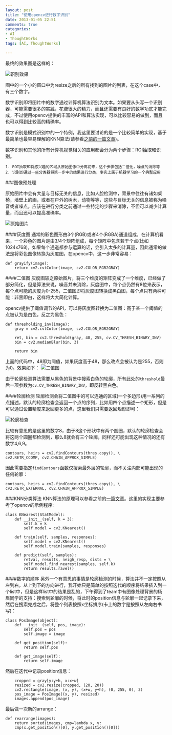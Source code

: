```yaml
---
layout: post
title: "使用opencv进行数字识别"
date: 2013-01-05 22:51
comments: true
categories: 
- AI
- ThoughtWorks
tags: [AI, ThoughtWorks]

---
```


最终的效果图是这样的：

![识别效果](http://abruzzi.github.com/images/2013/01/result.resized.png)

图中的一个小的窗口中为resize之后的所有找到的图片的列表，在这个case中，有三个数字。

数字识别即将图片中的数字通过计算机算法识别为文本。如果要从头写一个识别器，可能需要很多的实践，花费很大的精力，而且还需要有良好的数学功底才能完成，不过使用opencv提供的丰富的API和算法实现，可以比较容易的做到，而且也可以得到比较高的精确率。

数字识别是模式识别中的一个特例，我这里要讨论的是一个比较简单的实现，基于最简单也最容易理解的KNN算法(请参看[之前的一篇文章](http://icodeit.org/blog/2013/01/k-nearest-neighbour/))。

数字识别和其他的所有计算机视觉相关的应用都会分为两个步骤：ROI抽取和识别。
	
	1. ROI抽取即将感兴趣的区域从原始图像中分离初来，这个步骤包括二值化，噪点的消除等
	2. 识别即通过一些分类器将第一步中的结果进行分类，事实上属于机器学习的一个典型应用

###图像预处理

原始图片中会有大量与目标无关的信息，比如人脸检测中，背景中往往有诸如桌椅，墙壁上的画，或者在户外的树木，动物等等，这些与目标无关的信息被称为噪音或者噪点，应该在进行分类之前通过一些特定的步骤来消除，不但可以减少计算量，而且还可以提高准确率。

![原始图片](http://abruzzi.github.com/images/2013/01/865.origin.png)

####灰度图
通常的彩色图形由3个(RGB)或者4个(RGBA)通道组成，在计算机看来，一个彩色的图片是由3/4个矩阵组成，每个矩阵中包含若干个点(比如1024x768)，如果每个通道都参与运算的话，会引入太多的计算量，因此通常的做法是将彩色图像转换为灰度图，在opencv中，这一步非常容易：

```
def grayify(image):
    return cv2.cvtColor(image, cv2.COLOR_BGR2GRAY)

```

####二值图
灰度图较之原始图片，将三个维度的矩阵变成了一个维度，已经做了部分简化，但是算法来说，噪音并未消除，灰度图中，每个点仍然有8位来表示，每个点可能的灰度为0-255，二值图即将灰度图转换成黑白图，每个点只有两种可能：非黑即白，这样将大大简化计算。

opencv提供了阈值调节的API，可以将灰度图转换为二值图：高于某一个阈值的点被认为是白色，反之为黑色：

```
def thresholding_inv(image):
    gray = cv2.cvtColor(image, cv2.COLOR_BGR2GRAY)

    ret, bin = cv2.threshold(gray, 48, 255, cv.CV_THRESH_BINARY_INV)
    bin = cv2.medianBlur(bin, 3)

    return bin
```
上面的代码中，48即为阈值，如果灰度高于48，那么改点会被认为是255，否则为0。效果如下：
![二值图](http://abruzzi.github.com/images/2013/01/865.thres.png)

由于轮廓检测算法需要从黑色的背景中搜索白色的轮廓，所有此处的`threshold`最后一项参数为`cv.CV_THRESH_BINARY_INV`，即反转黑白色。

####轮廓检测
轮廓检测会将二值图中的可以连通的区域(一个多边形)用一系列的点描述，默认的轮廓检查会返回一个点的序列，比如用四个点描述一个矩形，但是可以通过设置精度来返回更多的点，这里我们只需要返回矩形即可：

![轮廓检查](http://abruzzi.github.com/images/2013/01/865.contours.png)

比较有意思的是这里的数字8，由于8这个形状中有两个圆圈，默认的轮廓检查会将这两个圆圈都检测到，那么8就会有三个轮廓，同样还可能出现这种情况的还有数字4,6,9。

```
contours, heirs = cv2.findContours(thres.copy(), \
cv2.RETR_CCOMP, cv2.CHAIN_APPROX_SIMPLE)
```

因此需要指定`findContours`函数仅搜索最外层的轮廓，而不关注内部可能出现的任何轮廓：

```
contours, heirs = cv2.findContours(thres.copy(), \
cv2.RETR_EXTERNAL, cv2.CHAIN_APPROX_SIMPLE)
```

###KNN分类算法
KNN算法的原理可以参看之前的[一篇文章](http://icodeit.org/blog/2013/01/k-nearest-neighbour/)。这里的实现主要参考了opencv的示例程序:

```
class KNearest(StatModel):
    def __init__(self, k = 3):
        self.k = k
        self.model = cv2.KNearest()

    def train(self, samples, responses):
        self.model = cv2.KNearest()
        self.model.train(samples, responses)

    def predict(self, samples):
        retval, results, neigh_resp, dists = \
        self.model.find_nearest(samples, self.k)
        return results.ravel()
```

####数字的顺序
另外一个有意思的事情是轮廓检测的时候，算法并不一定按照从左到右，从上到下的方向进行，我开始只是简单的按照迭代的顺序将结果插入到一个list中，但是这样list中的结果是乱的，下午得到了team中有图像处理背景的杨眉同学的支持：搜索到轮廓的时候，将此时的position信息与轮廓一起记录下来，然后在搜索完成之后，将整个列表按照x坐标排序(卡上的数字是按照从左向右书写)：

```
class PosImage(object):
    def __init__(self, pos, image):
        self.pos = pos
        self.image = image

    def get_position(self):
        return self.pos

    def get_image(self):
        return self.image

```

然后在迭代中记录position信息：

```
    cropped = gray[y:y+h, x:x+w]
    resized = cv2.resize(cropped, (20, 20))
    cv2.rectangle(image, (x, y), (x+w, y+h), (0, 255, 0), 3)
    pos_image = PosImage((x, y), resized)
    images.append(pos_image)
```

最后做一次新的arrange：

```
def rearrange(images):
    return sorted(images, cmp=lambda x, y:
    cmp(x.get_position()[0], y.get_position()[0]))

```